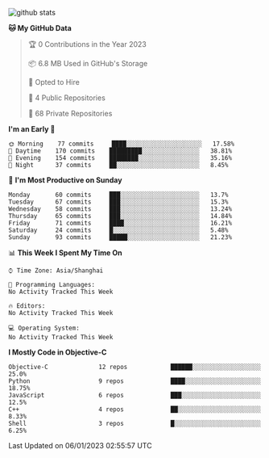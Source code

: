 
![github stats](https://github-readme-stats.vercel.app/api?username=ChesterYue&show_icons=true&count_private=true)

<!-- ![wakatime](https://github-readme-stats.vercel.app/api/wakatime?username=ChesterYue&layout=compact) -->

<!-- ![wakatime](https://github-readme-stats.vercel.app/api/top-langs/?username=ChesterYue&layout=compact) -->

<!--START_SECTION:waka-->
**🐱 My GitHub Data** 

> 🏆 0 Contributions in the Year 2023
 > 
> 📦 6.8 MB Used in GitHub's Storage 
 > 
> 💼 Opted to Hire
 > 
> 📜 4 Public Repositories 
 > 
> 🔑 68 Private Repositories  
 > 
**I'm an Early 🐤** 

```text
🌞 Morning    77 commits     ████░░░░░░░░░░░░░░░░░░░░░   17.58% 
🌆 Daytime    170 commits    █████████░░░░░░░░░░░░░░░░   38.81% 
🌃 Evening    154 commits    ████████░░░░░░░░░░░░░░░░░   35.16% 
🌙 Night      37 commits     ██░░░░░░░░░░░░░░░░░░░░░░░   8.45%

```
📅 **I'm Most Productive on Sunday** 

```text
Monday       60 commits     ███░░░░░░░░░░░░░░░░░░░░░░   13.7% 
Tuesday      67 commits     ███░░░░░░░░░░░░░░░░░░░░░░   15.3% 
Wednesday    58 commits     ███░░░░░░░░░░░░░░░░░░░░░░   13.24% 
Thursday     65 commits     ███░░░░░░░░░░░░░░░░░░░░░░   14.84% 
Friday       71 commits     ████░░░░░░░░░░░░░░░░░░░░░   16.21% 
Saturday     24 commits     █░░░░░░░░░░░░░░░░░░░░░░░░   5.48% 
Sunday       93 commits     █████░░░░░░░░░░░░░░░░░░░░   21.23%

```


📊 **This Week I Spent My Time On** 

```text
⌚︎ Time Zone: Asia/Shanghai

💬 Programming Languages: 
No Activity Tracked This Week

🔥 Editors: 
No Activity Tracked This Week

💻 Operating System: 
No Activity Tracked This Week

```

**I Mostly Code in Objective-C** 

```text
Objective-C              12 repos            ██████░░░░░░░░░░░░░░░░░░░   25.0% 
Python                   9 repos             ████░░░░░░░░░░░░░░░░░░░░░   18.75% 
JavaScript               6 repos             ███░░░░░░░░░░░░░░░░░░░░░░   12.5% 
C++                      4 repos             ██░░░░░░░░░░░░░░░░░░░░░░░   8.33% 
Shell                    3 repos             █░░░░░░░░░░░░░░░░░░░░░░░░   6.25%

```



 Last Updated on 06/01/2023 02:55:57 UTC
<!--END_SECTION:waka-->